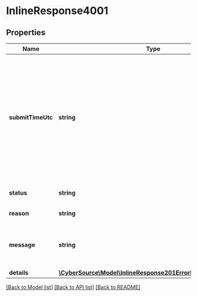 # InlineResponse4001

## Properties
Name | Type | Description | Notes
------------ | ------------- | ------------- | -------------
**submitTimeUtc** | **string** | Time of request in UTC. &#x60;Format: YYYY-MM-DDThh:mm:ssZ&#x60;  Example 2016-08-11T22:47:57Z equals August 11, 2016, at 22:47:57 (10:47:57 p.m.). The T separates the date and the time. The Z indicates UTC. | [optional] 
**status** | **string** | The status of the submitted transaction. | [optional] 
**reason** | **string** | The reason of the status. | [optional] 
**message** | **string** | The detail message related to the status and reason listed above. | [optional] 
**details** | [**\CyberSource\Model\InlineResponse201ErrorInformationDetails[]**](InlineResponse201ErrorInformationDetails.md) |  | [optional] 

[[Back to Model list]](../README.md#documentation-for-models) [[Back to API list]](../README.md#documentation-for-api-endpoints) [[Back to README]](../README.md)


